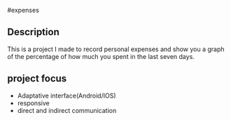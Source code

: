 #expenses

<h2><strong>Description</strong></h2>

<p>This is a project I made to record personal expenses and show you a graph of the percentage of how much you spent in the last seven days.</p>

<h2><strong>project focus</strong></h2>
<ul>
    <li>Adaptative interface(Android/IOS)</li>
    <li>responsive</li>
    <li>direct and indirect communication</li>
</ul>
